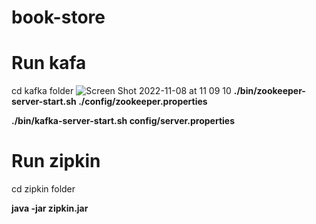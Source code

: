 # book-store
# Run kafa
  cd kafka folder
  ![Screen Shot 2022-11-08 at 11 09 10](https://user-images.githubusercontent.com/90142169/200473101-79543356-4615-4528-8587-45aa5a2b05a8.png)
  <strong>./bin/zookeeper-server-start.sh ./config/zookeeper.properties</strong>
  <p><strong>./bin/kafka-server-start.sh config/server.properties</strong></p>
  
  
# Run zipkin
  <p>cd zipkin folder</p>
  <p><strong>java -jar zipkin.jar</strong></p>
